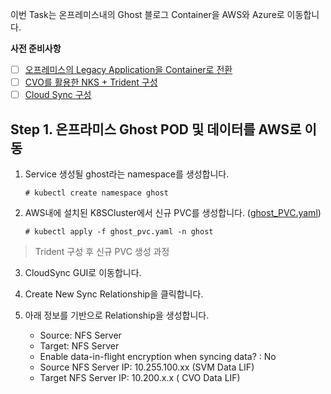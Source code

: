 
이번 Task는 온프레미스내의 Ghost 블로그  Container을 AWS와 Azure로 이동합니다. 

**사전 준비사항** 
 - [ ] [오프레미스의 Legacy Application을 Container로 전환](https://github.com/netappkr/NDX_Handsonworkshop-/blob/master/containerization/OnPremcontainer.md)
 - [ ]  [CVO를 활용한 NKS + Trident 구성](https://github.com/netappkr/NDX_Handsonworkshop-/blob/master/K8s_on_MultiCloud/NKSwithCVO.md)
  - [ ]  [Cloud Sync 구성](https://github.com/netappkr/NDX_Handsonworkshop-/blob/master/Data_Mobility_MultiCloud/OnPremtoCloudStorage.md)
 
  ## Step 1. 온프라미스 Ghost POD 및 데이터를 AWS로 이동 
1. Service 생성될 ghost라는 namespace를 생성합니다.
     
      `# kubectl create namespace ghost`
     
1. AWS내에 설치된 K8SCluster에서 신규 PVC를 생성합니다. ([ghost_PVC.yaml](https://github.com/netappkr/NDX_Handsonworkshop-/blob/master/containerization/files/ghost_PVC.yaml))
     
     `# kubectl apply -f ghost_pvc.yaml -n ghost` 

> Trident 구성  후 신규 PVC 생성 과정 

3. CloudSync GUI로 이동합니다.

4. Create New Sync Relationship을 클릭합니다.

5. 아래 정보를 기반으로 Relationship을 생성합니다.
     * Source: NFS Server 
     * Target: NFS Server 
     *  Enable data-in-flight encryption when syncing data? : No
     * Source NFS Server IP: 10.255.100.xx (SVM Data LIF)
     * Target NFS Server IP: 10.200.x.x ( CVO Data LIF)
    
    
   
<!--stackedit_data:
eyJoaXN0b3J5IjpbLTIzMTkyODk2MywxMjEzNjg0MjgwLC0xNz
AyMzQ1MTAzXX0=
-->